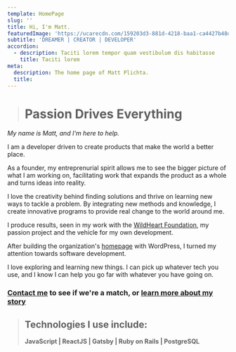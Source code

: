 ```yaml
---
template: HomePage
slug: ''
title: Hi, I'm Matt.
featuredImage: 'https://ucarecdn.com/159203d3-881d-4218-baa1-ca4427b48d0d/'
subtitle: 'DREAMER | CREATOR | DEVELOPER'
accordion:
  - description: Taciti lorem tempor quam vestibulum dis habitasse
    title: Taciti lorem
meta:
  description: The home page of Matt Plichta.
  title:
---
```

> # Passion Drives Everything

*My name is Matt, and I'm here to help.*

I am a developer driven to create products that make the world a better place.

As a founder, my entreprenurial spirit allows me to see the bigger picture of what I am working on, facilitating work that expands the product as a whole and turns ideas into reality.

I love the creativity behind finding solutions and thrive on learning new ways to tackle a problem. By integrating new methods and knowledge, I create innovative programs to provide real change to the world around me. 

I produce results, seen in my work with the [WildHeart Foundation](https://www.thewildheartfoundation.org), my passion project and the vehicle for my own development.

After building the organization's [homepage](https://mattplichtawild.com/posts/wild-heart-foundation/) with WordPress, I turned my attention towards software development. 

I love exploring and learning new things. I can pick up whatever tech you use, and I know I can help you go far with whatever you have going on.

### [Contact me](https://mattplichtawild.com/contact/) to see if we're a match, or [learn more about my story](https://mattplichtawild.com/contact/)

> ## Technologies I use include:
>
> **JavaScript | ReactJS | Gatsby | Ruby on Rails | PostgreSQL**